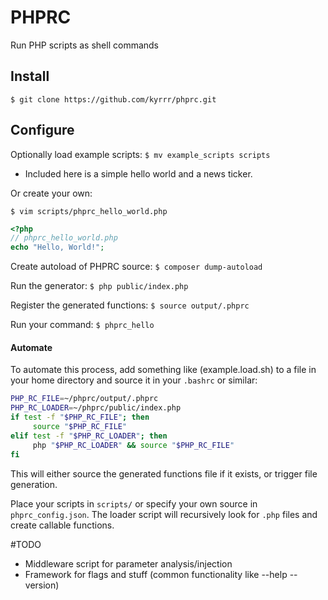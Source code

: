 # PHPRC
Run PHP scripts as shell commands

## Install

``$ git clone https://github.com/kyrrr/phprc.git``


## Configure
Optionally load example scripts:
```$ mv example_scripts scripts```

 - Included here is a simple hello world and a news ticker.

Or create your own:

```$ vim scripts/phprc_hello_world.php```

```php
<?php
// phprc_hello_world.php
echo "Hello, World!";
``` 

Create autoload of PHPRC source:
```$ composer dump-autoload```

Run the generator: ```$ php public/index.php```

Register the generated functions: ```$ source output/.phprc```

Run your command: ```$ phprc_hello```

#### Automate
To automate this process, add something like (example.load.sh) to a file in your home directory and source it in your ```.bashrc``` or similar:

```BASH
PHP_RC_FILE=~/phprc/output/.phprc
PHP_RC_LOADER=~/phprc/public/index.php
if test -f "$PHP_RC_FILE"; then
     source "$PHP_RC_FILE"
elif test -f "$PHP_RC_LOADER"; then
     php "$PHP_RC_LOADER" && source "$PHP_RC_FILE"
fi
```

This will either source the generated functions file if it exists, or trigger file generation.

Place your scripts in ```scripts/``` or specify your own source in ```phprc_config.json```.
The loader script will recursively look for ```.php``` files and create callable functions.

#TODO
- Middleware script for parameter analysis/injection
- Framework for flags and stuff (common functionality like --help --version)
